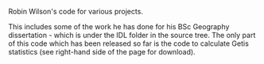 Robin Wilson's code for various projects.

This includes some of the work he has done for his BSc Geography dissertation - which is under the IDL folder in the source tree. The only part of this code which has been released so far is the code to calculate Getis statistics (see right-hand side of the page for download).